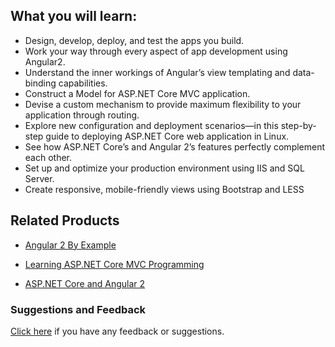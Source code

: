 ## What you will learn:

* Design, develop, deploy, and test the apps you build.
* Work your way through every aspect of app development using Angular2.
* Understand the inner workings of Angular’s view templating and data-binding capabilities.
* Construct a Model for ASP.NET Core MVC application.
* Devise a custom mechanism to provide maximum flexibility to your application through routing.
* Explore new configuration and deployment scenarios—in this step-by-step guide to deploying ASP.NET Core web application in Linux.
* See how ASP.NET Core’s and Angular 2’s features perfectly complement each other.
* Set up and optimize your production environment using IIS and SQL Server.
* Create responsive, mobile-friendly views using Bootstrap and LESS



## Related Products
* [Angular 2 By Example](https://www.packtpub.com/web-development/angular-2-example?utm_source=github&utm_medium=repository&utm_campaign=9781785887192)

* [Learning ASP.NET Core MVC Programming](https://www.packtpub.com/application-development/learning-aspnet-core-mvc-programming?utm_source=github&utm_medium=repository&utm_campaign=9781786463838)

* [ASP.NET Core and Angular 2](https://www.packtpub.com/application-development/aspnet-core-and-angular-2?utm_source=github&utm_medium=repository&utm_campaign=9781786465689)

### Suggestions and Feedback
[Click here](https://docs.google.com/forms/d/e/1FAIpQLSe5qwunkGf6PUvzPirPDtuy1Du5Rlzew23UBp2S-P3wB-GcwQ/viewform) if you have any feedback or suggestions.
